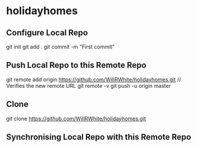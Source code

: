 # holidayhomes

## Configure Local Repo

git init
git add .
git commit -m "First commit"

## Push Local Repo to this Remote Repo

git remote add origin https://github.com/WillRWhite/holidayhomes.git
// Verifies the new remote URL
git remote -v
git push -u origin master

## Clone

git clone https://github.com/WillRWhite/holidayhomes.git

## Synchronising Local Repo with this Remote Repo
